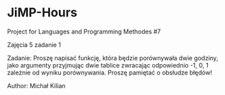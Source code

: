 # JiMP-Hours

Project for Languages and Programming Methodes #7

Zajęcia 5 zadanie 1

Zadanie: Proszę napisać funkcję, która będzie porównywała dwie godziny,
jako argumenty przyjmując dwie tablice
zwracając odpowiednio -1, 0, 1 zależnie od wyniku porównywania. 
Proszę pamiętać o obsłudze błędów!

Author: Michał Kilian

